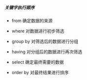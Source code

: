 



##### 关键字执行顺序

* from  确定数据的来源

* where  对数据进行初步筛选

*  group by 对筛选后的数据进行分组

* having  对分组后的数据进行再次筛选

* select   确定最终需要的数据

*  order by 对最终结果进行排序 

